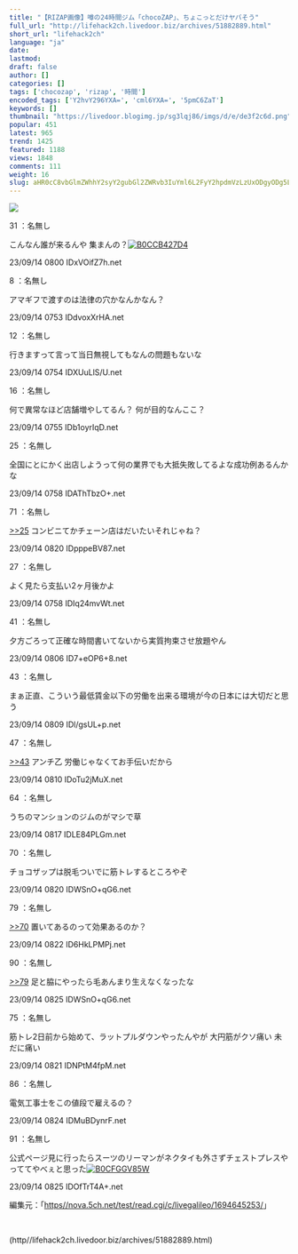 ```yaml
---
title: "【RIZAP画像】噂の24時間ジム「chocoZAP」、ちょこっとだけヤバそう"
full_url: "http://lifehack2ch.livedoor.biz/archives/51882889.html"
short_url: "lifehack2ch"
language: "ja"
date: 
lastmod: 
draft: false
author: []
categories: []
tags: ['chocozap', 'rizap', '時間']
encoded_tags: ['Y2hvY296YXA=', 'cml6YXA=', '5pmC6ZaT']
keywords: []
thumbnail: "https://livedoor.blogimg.jp/sg3lqj86/imgs/d/e/de3f2c6d.png"
popular: 451
latest: 965
trend: 1425
featured: 1188
views: 1848
comments: 111
weight: 16
slug: aHR0cC8vbGlmZWhhY2syY2gubGl2ZWRvb3IuYml6L2FyY2hpdmVzLzUxODgyODg5Lmh0bWw=
---
```


![](https://livedoor.blogimg.jp/sg3lqj86/imgs/d/e/de3f2c6d.png)

<div><p class='t_name'>31 ：名無し</p> <p class='r2'>こんなん誰が来るんや 集まんの？<a href='https//www.amazon.co.jp/dp/B0CCB427D4/?tag=nishiky24-22' target='_blank'><img src='https//m.media-amazon.com/images/I/41SKTCYO7SL._SL500_.jpg' alt='B0CCB427D4' border='0'></a> </p><p>23/09/14 0800 IDxVOifZ7h.net</p> <p class='t_name'>8 ：名無し</p> <p class='r4'>アマギフで渡すのは法律の穴かなんかなん？ </p><p>23/09/14 0753 IDdvoxXrHA.net</p> <p class='t_name'>12 ：名無し</p> <p class='r4'>行きますって言って当日無視してもなんの問題もないな </p><p>23/09/14 0754 IDXUuLlS/U.net</p> <p class='t_name'>16 ：名無し</p> <p class='r4'>何で異常なほど店舗増やしてるん？ 何が目的なんここ？ </p><p>23/09/14 0755 IDb1oyrIqD.net</p> <p class='t_name'>25 ：名無し</p> <p class='r1'>全国にとにかく出店しようって何の業界でも大抵失敗してるよな成功例あるんかな </p><p>23/09/14 0758 IDAThTbzO+.net</p> <p class='t_name_res'>71 ：名無し</p> <p class='r4'><a href='#res_25'>>>25</a> コンビニてかチェーン店はだいたいそれじゃね？ </p><p>23/09/14 0820 IDpppeBV87.net</p> <p class='t_name'>27 ：名無し</p> <p class='r4'>よく見たら支払い2ヶ月後かよ </p><p>23/09/14 0758 IDIq24mvWt.net</p> <p class='t_name'>41 ：名無し</p> <p class='r4'>夕方ごろって正確な時間書いてないから実質拘束させ放題やん </p><p>23/09/14 0806 ID7+eOP6+8.net</p> <p class='t_name'>43 ：名無し</p> <p class='r4'>まぁ正直、こういう最低賃金以下の労働を出来る環境が今の日本には大切だと思う </p><p>23/09/14 0809 IDl/gsUL+p.net</p> <p class='t_name_res'>47 ：名無し</p> <p class='r4'><a href='#res_43'>>>43</a> アンチ乙 労働じゃなくてお手伝いだから </p><p>23/09/14 0810 IDoTu2jMuX.net</p> <p class='t_name'>64 ：名無し</p> <p class='r4'>うちのマンションのジムのがマシで草 </p><p>23/09/14 0817 IDLE84PLGm.net</p> <p class='t_name'>70 ：名無し</p> <p class='r3'>チョコザップは脱毛ついでに筋トレするところやぞ </p><p>23/09/14 0820 IDWSnO+qG6.net</p> <p class='t_name_res'>79 ：名無し</p> <p class='r4'><a href='#res_70'>>>70</a> 置いてあるのって効果あるのか？ </p><p>23/09/14 0822 ID6HkLPMPj.net</p> <p class='t_name_res'>90 ：名無し</p> <p class='r4'><a href='#res_79'>>>79</a> 足と脇にやったら毛あんまり生えなくなったな </p><p>23/09/14 0825 IDWSnO+qG6.net</p> <p class='t_name'>75 ：名無し</p> <p class='r4'>筋トレ2日前から始めて、ラットプルダウンやったんやが 大円筋がクソ痛い 未だに痛い </p><p>23/09/14 0821 IDNPtM4fpM.net</p> <p class='t_name'>86 ：名無し</p> <p class='r4'>電気工事士をこの値段で雇えるの？ </p><p>23/09/14 0824 IDMuBDynrF.net</p> <p class='t_name'>91 ：名無し</p> <p class='r2'>公式ページ見に行ったらスーツのリーマンがネクタイも外さずチェストプレスやっててやべぇと思った<a href='https//www.amazon.co.jp/dp/B0CFGGV85W/?tag=nishiky24-22' target='_blank'><img src='https//m.media-amazon.com/images/I/51b0zhsq+rL._SL500_.jpg' alt='B0CFGGV85W' border='0'></a> </p><p>23/09/14 0825 IDOfTrT4A+.net</p> <p class='p_url'>編集元：「<a href='https//nova.5ch.net/test/read.cgi/c/livegalileo/1694645253/' target='_blank'>https//nova.5ch.net/test/read.cgi/c/livegalileo/1694645253/</a>」</p> <br clear='all'></div>

(http//lifehack2ch.livedoor.biz/archives/51882889.html)
